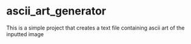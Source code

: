# ascii_art_generator
This is a simple project that creates a text file containing ascii art of the inputted image